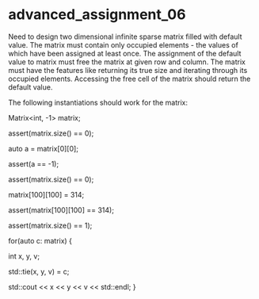 # advanced_assignment_06
Need to design two dimensional infinite sparse matrix filled with default value. The matrix must contain only occupied elements - the values of which have been assigned at least once. The assignment of the default value to matrix must free the matrix at given row and column. The matrix must have the features like returning its true size and iterating through its occupied elements. Accessing the free cell of the matrix should return the default value.


The following instantiations should work for the matrix: 


Matrix<int, -1> matrix;


assert(matrix.size() == 0); 


auto a = matrix[0][0];


assert(a == -1);


assert(matrix.size() == 0);


matrix[100][100] = 314;


assert(matrix[100][100] == 314);


assert(matrix.size() == 1);


for(auto c: matrix) {


int x, y, v;


std::tie(x, y, v) = c;


std::cout << x << y << v << std::endl; }
